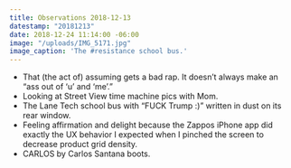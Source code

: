 ```yaml
---
title: Observations 2018-12-13
datestamp: "20181213"
date: 2018-12-24 11:14:00 -06:00
image: "/uploads/IMG_5171.jpg"
image_caption: 'The #resistance school bus.'
---
```


- That (the act of) assuming gets a bad rap. It doesn’t always make an “ass out of ‘u’ and ‘me’.”
- Looking at Street View time machine pics with Mom.
- The Lane Tech school bus with “FUCK Trump :)” written in dust on its rear window.
- Feeling affirmation and delight because the Zappos iPhone app did exactly the UX behavior I expected when I pinched the screen to decrease product grid density.
- CARLOS by Carlos Santana boots.
